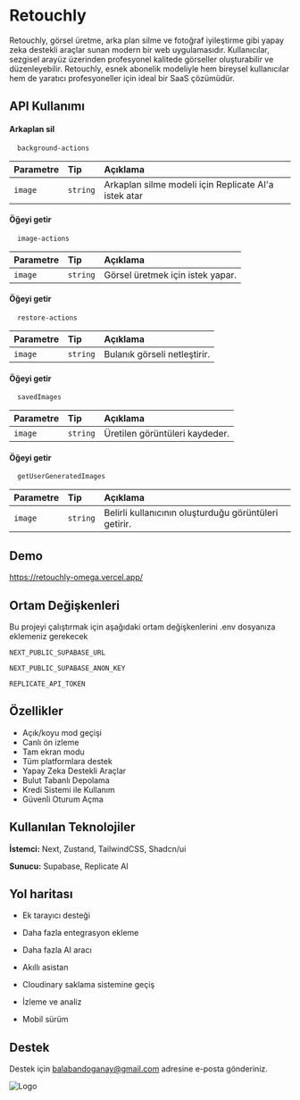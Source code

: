 
# Retouchly

Retouchly, görsel üretme, arka plan silme ve fotoğraf iyileştirme gibi yapay zeka destekli araçlar sunan modern bir web uygulamasıdır. Kullanıcılar, sezgisel arayüz üzerinden profesyonel kalitede görseller oluşturabilir ve düzenleyebilir. Retouchly, esnek abonelik modeliyle hem bireysel kullanıcılar hem de yaratıcı profesyoneller için ideal bir SaaS çözümüdür.


## API Kullanımı

#### Arkaplan sil

```http
  background-actions
```

| Parametre | Tip     | Açıklama                |
| :-------- | :------- | :------------------------- |
| `image` | `string` | Arkaplan silme modeli için Replicate AI'a istek atar |

#### Öğeyi getir

```http
  image-actions
```

| Parametre | Tip     | Açıklama                       |
| :-------- | :------- | :-------------------------------- |
| `image`      | `string` | Görsel üretmek için istek yapar. |

#### Öğeyi getir

```http
  restore-actions
```

| Parametre | Tip     | Açıklama                       |
| :-------- | :------- | :-------------------------------- |
| `image`      | `string` | Bulanık görseli netleştirir. |

#### Öğeyi getir

```http
  savedImages
```

| Parametre | Tip     | Açıklama                       |
| :-------- | :------- | :-------------------------------- |
| `image`      | `string` | Üretilen görüntüleri kaydeder. |

#### Öğeyi getir

```http
  getUserGeneratedImages
```

| Parametre | Tip     | Açıklama                       |
| :-------- | :------- | :-------------------------------- |
| `image`      | `string` | Belirli kullanıcının oluşturduğu görüntüleri getirir. |


## Demo

https://retouchly-omega.vercel.app/

  
## Ortam Değişkenleri

Bu projeyi çalıştırmak için aşağıdaki ortam değişkenlerini .env dosyanıza eklemeniz gerekecek

`NEXT_PUBLIC_SUPABASE_URL`

`NEXT_PUBLIC_SUPABASE_ANON_KEY`

`REPLICATE_API_TOKEN`

  
## Özellikler

- Açık/koyu mod geçişi
- Canlı ön izleme
- Tam ekran modu
- Tüm platformlara destek
- Yapay Zeka Destekli Araçlar 
- Bulut Tabanlı Depolama 
- Kredi Sistemi ile Kullanım
- Güvenli Oturum Açma

  
## Kullanılan Teknolojiler

**İstemci:** Next, Zustand, TailwindCSS, Shadcn/ui

**Sunucu:** Supabase, Replicate AI

  
## Yol haritası

- Ek tarayıcı desteği

- Daha fazla entegrasyon ekleme

- Daha fazla AI aracı

- Akıllı asistan

- Cloudinary saklama sistemine geçiş

- İzleme ve analiz

- Mobil sürüm
## Destek

Destek için balabandoganay@gmail.com adresine e-posta gönderiniz.

  
![Logo](https://i.ibb.co/ZpqJJCcN/logo2.png)

    